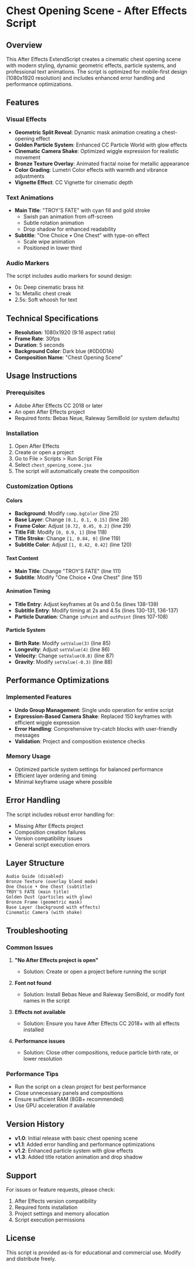 # Chest Opening Scene - After Effects Script

## Overview
This After Effects ExtendScript creates a cinematic chest opening scene with modern styling, dynamic geometric effects, particle systems, and professional text animations. The script is optimized for mobile-first design (1080x1920 resolution) and includes enhanced error handling and performance optimizations.

## Features

### Visual Effects
- **Geometric Split Reveal**: Dynamic mask animation creating a chest-opening effect
- **Golden Particle System**: Enhanced CC Particle World with glow effects
- **Cinematic Camera Shake**: Optimized wiggle expression for realistic movement
- **Bronze Texture Overlay**: Animated fractal noise for metallic appearance
- **Color Grading**: Lumetri Color effects with warmth and vibrance adjustments
- **Vignette Effect**: CC Vignette for cinematic depth

### Text Animations
- **Main Title**: "TROY'S FATE" with cyan fill and gold stroke
  - Swish pan animation from off-screen
  - Subtle rotation animation
  - Drop shadow for enhanced readability
- **Subtitle**: "One Choice • One Chest" with type-on effect
  - Scale wipe animation
  - Positioned in lower third

### Audio Markers
The script includes audio markers for sound design:
- 0s: Deep cinematic brass hit
- 1s: Metallic chest creak
- 2.5s: Soft whoosh for text

## Technical Specifications
- **Resolution**: 1080x1920 (9:16 aspect ratio)
- **Frame Rate**: 30fps
- **Duration**: 5 seconds
- **Background Color**: Dark blue (#0D0D1A)
- **Composition Name**: "Chest Opening Scene"

## Usage Instructions

### Prerequisites
- Adobe After Effects CC 2018 or later
- An open After Effects project
- Required fonts: Bebas Neue, Raleway SemiBold (or system defaults)

### Installation
1. Open After Effects
2. Create or open a project
3. Go to File > Scripts > Run Script File
4. Select `chest_opening_scene.jsx`
5. The script will automatically create the composition

### Customization Options

#### Colors
- **Background**: Modify `comp.bgColor` (line 25)
- **Base Layer**: Change `[0.1, 0.1, 0.15]` (line 28)
- **Frame Color**: Adjust `[0.72, 0.45, 0.2]` (line 29)
- **Title Fill**: Modify `[0, 0.9, 1]` (line 118)
- **Title Stroke**: Change `[1, 0.84, 0]` (line 119)
- **Subtitle Color**: Adjust `[1, 0.42, 0.42]` (line 120)

#### Text Content
- **Main Title**: Change "TROY'S FATE" (line 111)
- **Subtitle**: Modify "One Choice • One Chest" (line 151)

#### Animation Timing
- **Title Entry**: Adjust keyframes at 0s and 0.5s (lines 138-139)
- **Subtitle Entry**: Modify timing at 2s and 4.5s (lines 130-131, 136-137)
- **Particle Duration**: Change `inPoint` and `outPoint` (lines 107-108)

#### Particle System
- **Birth Rate**: Modify `setValue(3)` (line 85)
- **Longevity**: Adjust `setValue(4)` (line 86)
- **Velocity**: Change `setValue(0.8)` (line 87)
- **Gravity**: Modify `setValue(-0.3)` (line 88)

## Performance Optimizations

### Implemented Features
- **Undo Group Management**: Single undo operation for entire script
- **Expression-Based Camera Shake**: Replaced 150 keyframes with efficient wiggle expression
- **Error Handling**: Comprehensive try-catch blocks with user-friendly messages
- **Validation**: Project and composition existence checks

### Memory Usage
- Optimized particle system settings for balanced performance
- Efficient layer ordering and timing
- Minimal keyframe usage where possible

## Error Handling
The script includes robust error handling for:
- Missing After Effects project
- Composition creation failures
- Version compatibility issues
- General script execution errors

## Layer Structure
```
Audio Guide (disabled)
Bronze Texture (overlay blend mode)
One Choice • One Chest (subtitle)
TROY'S FATE (main title)
Golden Dust (particles with glow)
Bronze Frame (geometric mask)
Base Layer (background with effects)
Cinematic Camera (with shake)
```

## Troubleshooting

### Common Issues
1. **"No After Effects project is open"**
   - Solution: Create or open a project before running the script

2. **Font not found**
   - Solution: Install Bebas Neue and Raleway SemiBold, or modify font names in the script

3. **Effects not available**
   - Solution: Ensure you have After Effects CC 2018+ with all effects installed

4. **Performance issues**
   - Solution: Close other compositions, reduce particle birth rate, or lower resolution

### Performance Tips
- Run the script on a clean project for best performance
- Close unnecessary panels and compositions
- Ensure sufficient RAM (8GB+ recommended)
- Use GPU acceleration if available

## Version History
- **v1.0**: Initial release with basic chest opening scene
- **v1.1**: Added error handling and performance optimizations
- **v1.2**: Enhanced particle system with glow effects
- **v1.3**: Added title rotation animation and drop shadow

## Support
For issues or feature requests, please check:
1. After Effects version compatibility
2. Required fonts installation
3. Project settings and memory allocation
4. Script execution permissions

## License
This script is provided as-is for educational and commercial use. Modify and distribute freely.